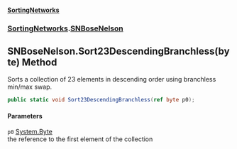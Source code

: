 #### [SortingNetworks](index.md 'index')
### [SortingNetworks](SortingNetworks.md 'SortingNetworks').[SNBoseNelson](SortingNetworks_SNBoseNelson.md 'SortingNetworks.SNBoseNelson')
## SNBoseNelson.Sort23DescendingBranchless(byte) Method
Sorts a collection of 23 elements in descending order using branchless min/max swap.  
```csharp
public static void Sort23DescendingBranchless(ref byte p0);
```
#### Parameters
<a name='SortingNetworks_SNBoseNelson_Sort23DescendingBranchless(byte)_p0'></a>
`p0` [System.Byte](https://docs.microsoft.com/en-us/dotnet/api/System.Byte 'System.Byte')  
the reference to the first element of the collection
  
